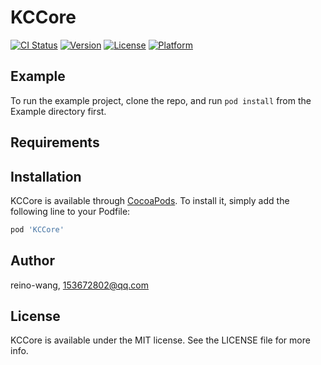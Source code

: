 # KCCore

[![CI Status](https://img.shields.io/travis/reino-wang/KCCore.svg?style=flat)](https://travis-ci.org/reino-wang/KCCore)
[![Version](https://img.shields.io/cocoapods/v/KCCore.svg?style=flat)](https://cocoapods.org/pods/KCCore)
[![License](https://img.shields.io/cocoapods/l/KCCore.svg?style=flat)](https://cocoapods.org/pods/KCCore)
[![Platform](https://img.shields.io/cocoapods/p/KCCore.svg?style=flat)](https://cocoapods.org/pods/KCCore)

## Example

To run the example project, clone the repo, and run `pod install` from the Example directory first.

## Requirements

## Installation

KCCore is available through [CocoaPods](https://cocoapods.org). To install
it, simply add the following line to your Podfile:

```ruby
pod 'KCCore'
```

## Author

reino-wang, 153672802@qq.com

## License

KCCore is available under the MIT license. See the LICENSE file for more info.
